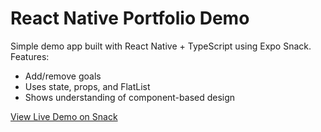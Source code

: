 # React Native Portfolio Demo

Simple demo app built with React Native + TypeScript using Expo Snack.  
Features:
- Add/remove goals
- Uses state, props, and FlatList
- Shows understanding of component-based design

[View Live Demo on Snack](https://snack.expo.dev/@ltrinhng/react-native-demo)
